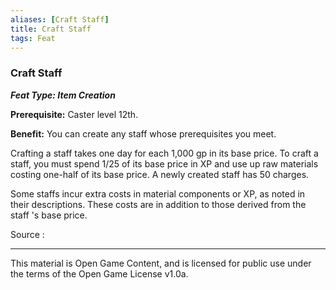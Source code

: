 ```yaml
---
aliases: [Craft Staff]
title: Craft Staff
tags: Feat
---
```

### Craft Staff 
***Feat Type: Item Creation***

**Prerequisite:** Caster level 12th.

**Benefit:** You can create any staff whose prerequisites you meet.

Crafting a staff takes one day for each 1,000 gp in its base price. To
craft a staff, you must spend 1/25 of its base price in XP and use up
raw materials costing one-half of its base price. A newly created staff
has 50 charges.

Some staffs incur extra costs in material components or XP, as noted in
their descriptions. These costs are in addition to those derived from
the staff 's base price.


Source :

---

This material is Open Game Content, and is licensed for public use under
the terms of the Open Game License v1.0a.
